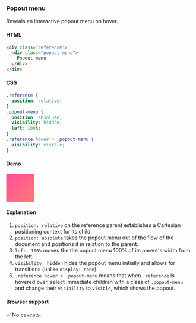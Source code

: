 ### Popout menu

Reveals an interactive popout menu on hover.

#### HTML

```html
<div class="reference">
  <div class="popout-menu">
    Popout menu
  </div>
</div>
```

#### CSS

```css
.reference {
  position: relative;
}
.popout-menu {
  position: absolute;
  visibility: hidden;
  left: 100%;
}
.reference:hover > .popout-menu {
  visibility: visible;
}
```

#### Demo

<div class="snippet-demo">
  <div class="snippet-demo__reference">
    <div class="snippet-demo__popout-menu">
      Popout menu
    </div>
  </div>
</div>

<style>
.snippet-demo__reference {
  background: linear-gradient(135deg, #ff4c9f, #ff7b74);
  height: 75px;
  width: 75px;
  position: relative;
  will-change: transform;
}
.snippet-demo__popout-menu {
  position: absolute;
  visibility: hidden;
  left: 100%;
  background: #333;
  color: white;
  font-size: 0.9rem;
  padding: 0.4rem 0.8rem;
  width: 100px;
  text-align: center;
}
.snippet-demo__reference:hover > .snippet-demo__popout-menu {
  visibility: visible;
}
</style>

#### Explanation

1. `position: relative` on the reference parent establishes a Cartesian positioning context for its child.
2. `position: absolute` takes the popout menu out of the flow of the document and positions it
   in relation to the parent.
3. `left: 100%` moves the the popout menu 100% of its parent's width from the left.
4. `visibility: hidden` hides the popout menu initially and allows for transitions (unlike `display: none`).
5. `.reference:hover > .popout-menu` means that when `.reference` is hovered over, select immediate
   children with a class of `.popout-menu` and change their `visibility` to `visible`, which shows the popout.

#### Browser support

<span class="snippet__support-note">✅ No caveats.</span>

<!-- tags: interactivity -->
